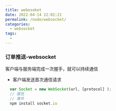 ```yaml
---
title: webosoket
date: 2022-04-14 22:02:21
permalink: /node/websocket/
categories:
  - websocket
tags:
  - 
---
```


<TimeToRead />

### 订单推送-websocket

客户端与服务端完成一次握手，就可以持续通信
- 客户端发送首次通信请求

```js
  var Socket = new WebSocket(url, [protocol] );
  // 属性
  // 事件
  npm install socket.io
```



